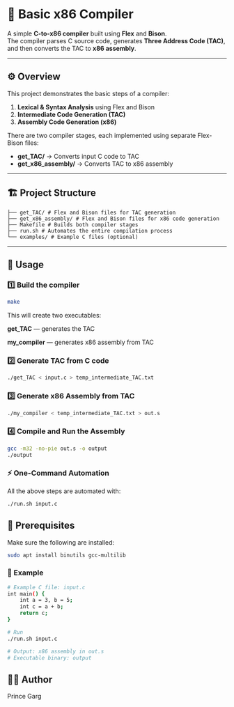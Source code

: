 # 🧩 Basic x86 Compiler

A simple **C-to-x86 compiler** built using **Flex** and **Bison**.  
The compiler parses C source code, generates **Three Address Code (TAC)**, and then converts the TAC to **x86 assembly**.

---

## ⚙️ Overview

This project demonstrates the basic steps of a compiler:

1. **Lexical & Syntax Analysis** using Flex and Bison  
2. **Intermediate Code Generation (TAC)**  
3. **Assembly Code Generation (x86)**  

There are two compiler stages, each implemented using separate Flex-Bison files:

- **get_TAC/** → Converts input C code to TAC  
- **get_x86_assembly/** → Converts TAC to x86 assembly  

---

## 🏗️ Project Structure
```text
├── get_TAC/ # Flex and Bison files for TAC generation
├── get_x86_assembly/ # Flex and Bison files for x86 code generation
├── Makefile # Builds both compiler stages
├── run.sh # Automates the entire compilation process
└── examples/ # Example C files (optional)
```

---

## 🚀 Usage

### 1️⃣ Build the compiler
```bash
make
```

This will create two executables:

**get_TAC** — generates the TAC

**my_compiler** — generates x86 assembly from TAC

### 2️⃣ Generate TAC from C code
```bash
./get_TAC < input.c > temp_intermediate_TAC.txt
```

### 3️⃣ Generate x86 Assembly from TAC
```bash
./my_compiler < temp_intermediate_TAC.txt > out.s
```

### 4️⃣ Compile and Run the Assembly
```bash
gcc -m32 -no-pie out.s -o output
./output
```

### ⚡ One-Command Automation

All the above steps are automated with:
```bash
./run.sh input.c
```

## 🧰 Prerequisites

Make sure the following are installed:
```bash
sudo apt install binutils gcc-multilib
```

### 🧪 Example
```bash
# Example C file: input.c
int main() {
    int a = 3, b = 5;
    int c = a + b;
    return c;
}

# Run
./run.sh input.c

# Output: x86 assembly in out.s
# Executable binary: output
```

## 👨‍💻 Author

Prince Garg
